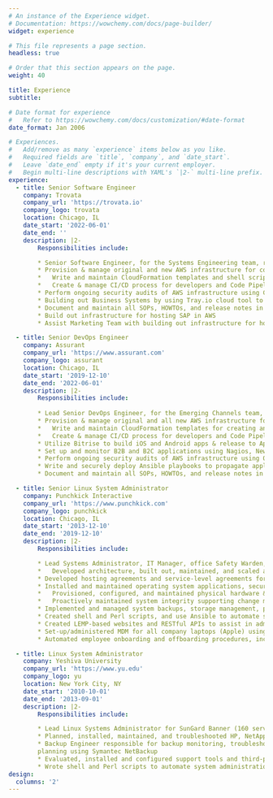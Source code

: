 ```yaml
---
# An instance of the Experience widget.
# Documentation: https://wowchemy.com/docs/page-builder/
widget: experience

# This file represents a page section.
headless: true

# Order that this section appears on the page.
weight: 40

title: Experience
subtitle:

# Date format for experience
#   Refer to https://wowchemy.com/docs/customization/#date-format
date_format: Jan 2006

# Experiences.
#   Add/remove as many `experience` items below as you like.
#   Required fields are `title`, `company`, and `date_start`.
#   Leave `date_end` empty if it's your current employer.
#   Begin multi-line descriptions with YAML's `|2-` multi-line prefix.
experience:
  - title: Senior Software Engineer
    company: Trovata
    company_url: 'https://trovata.io'
    company_logo: trovata
    location: Chicago, IL
    date_start: '2022-06-01'
    date_end: ''
    description: |2-
        Responsibilities include:

        * Senior Software Engineer, for the Systems Engineering team, responsible for the Trovata application cloud infrastructure
        * Provision & manage original and new AWS infrastructure for company application
        *	Write and maintain CloudFormation templates and shell scripts for creating and managing AWS infrastructure
        *	Create & manage CI/CD process for developers and Code Pipelines in AWS to assist developer team in deploying code to DEV, BETA, UAT, and PROD environments
        * Perform ongoing security audits of AWS infrastructure using Crowdstrike CSPM with immediate issue mitigation and/or resolution
        * Building out Business Systems by using Tray.io cloud tool to integrate web application with Salesforce, Hubspot, and JIRA ticketing platform
        * Document and maintain all SOPs, HOWTOs, and release notes in Confluence
        * Build out infrastructure for hosting SAP in AWS
        * Assist Marketing Team with building out infrastructure for hosting Trovata website

  - title: Senior DevOps Engineer
    company: Assurant
    company_url: 'https://www.assurant.com'
    company_logo: assurant
    location: Chicago, IL
    date_start: '2019-12-10'
    date_end: '2022-06-01'
    description: |2-
        Responsibilities include:
        
        * Lead Senior DevOps Engineer, for the Emerging Channels team, responsible for the B2B & B2C cloud infrastructure
        * Provision & manage original and all new AWS infrastructure for company B2B and B2C mobile insurance applications
        *	Write and maintain CloudFormation templates for creating and managing AWS infrastructure
        *	Create & manage CI/CD process for developers and Code Pipelines in AWS to assist developer team in deploying code to DEV, QA, UAT, and PROD environments
        * Utilize Bitrise to build iOS and Android apps & release to Apple and Google Play stores for PROD releases
        * Set up and monitor B2B and B2C applications using Nagios, New Relic, and CloudWatch and provided 24x7 DevOps support for applications; set up SOPs for the triage of PROD alerts
        * Perform ongoing security audits of AWS infrastructure using Qualys CloudView with immediate issue mitigation and/or resolution
        * Write and securely deploy Ansible playbooks to propagate application changes to servers
        * Document and maintain all SOPs, HOWTOs, and release notes in Confluence

  - title: Senior Linux System Administrator
    company: Punchkick Interactive
    company_url: 'https://www.punchkick.com'
    company_logo: punchkick
    location: Chicago, IL
    date_start: '2013-12-10'
    date_end: '2019-12-10'
    description: |2-
        Responsibilities include:

        * Lead Systems Administrator, IT Manager, office Safety Warden, and Help Desk support for the organization
        *	Developed architecture, built out, maintained, and scaled application infrastructure for client projects
        * Developed hosting agreements and service-level agreements for client hosting
        * Installed and maintained operating system applications, security, and patches for 150+ company and client servers
        *	Provisioned, configured, and maintained physical hardware & virtual servers used for internal network infrastructure and CI/CD.
        *	Proactively maintained system integrity supporting change management, disaster recovery, and problem management
        * Implemented and managed system backups, storage management, performance/tuning and capacity planning using custom-written software
        * Created shell and Perl scripts, and use Ansible to automate system administration tasks
        * Created LEMP-based websites and RESTful APIs to assist in administration of local tools & procedures for managing employee accounts, server inventory, server backups, and server/application monitoring
        * Set-up/administered MDM for all company laptops (Apple) using Meraki Device Manager w/ Apple DEP & VPP
        * Automated employee onboarding and offboarding procedures, including integration with Snipe-IT inventory system

  - title: Linux System Administrator
    company: Yeshiva University
    company_url: 'https://www.yu.edu'
    company_logo: yu
    location: New York City, NY
    date_start: '2010-10-01'
    date_end: '2013-09-01'
    description: |2-
        Responsibilities include:

        * Lead Linux Systems Administrator for SunGard Banner (160 servers)
        * Planned, installed, maintained, and troubleshooted HP, NetApp, and ESX software and hardware
        * Backup Engineer responsible for backup monitoring, troubleshooting, storage management, performance/tuning and capacity
        planning using Symantec NetBackup
        * Evaluated, installed and configured support tools and third-party application software
        * Wrote shell and Perl scripts to automate system administration tasks
design:
  columns: '2'
---
```

